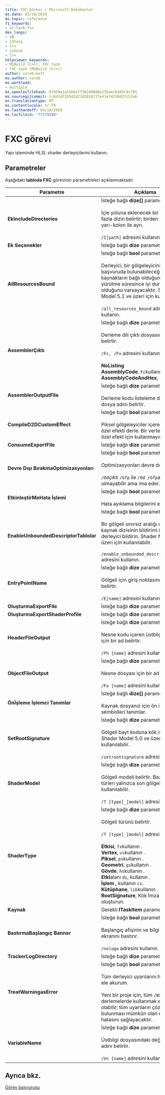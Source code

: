 ```yaml
---
title: FXC Görevi | Microsoft Dokümanlar
ms.date: 03/10/2019
ms.topic: reference
f1_keywords:
- vc.task.fxc
dev_langs:
- VB
- CSharp
- C++
- jsharp
- C++
helpviewer_keywords:
- MSBuild (C++), FXC task
- FXC task (MSBuild (C++))
author: corob-msft
ms.author: corob
ms.workload:
- multiple
ms.openlocfilehash: 67958a1a1ebb2ff382d0896e2fbaec6105c0c785
ms.sourcegitcommit: cc841df335d1d22d281871fe41e74238d2fc52a6
ms.translationtype: MT
ms.contentlocale: tr-TR
ms.lasthandoff: 03/18/2020
ms.locfileid: "77279290"
---
```

# <a name="fxc-task"></a>FXC görevi

Yapı işleminde HLSL shader derleyicilerini kullanın.

## <a name="parameters"></a>Parametreler

Aşağıdaki **tabloda FXC** görevinin parametreleri açıklanmaktadır.

|Parametre|Açıklama|
|---------------|-----------------|
|**EkIncludeDirectories**|İsteğe bağlı **dize[]** parametresi.<br/><br/>İçle yoluna eklenecek bir veya daha fazla dizin belirtir; birden fazla ise yarı-kolon ile ayrı.<br/><br/>`/I[path]` adresini kullanın.|
|**Ek Seçenekler**|İsteğe bağlı **dize** parametresi.|
|**AllResourcesBound**|İsteğe bağlı **bool** parametresi.<br/><br/>Derleyici, bir gölgeleyicinin başvuruda bulunabileceği tüm kaynakların bağlı olduğunu ve gölgeli yürütme süresince iyi durumda olduğunu varsayacaktır. Shader Model 5.1 ve üzeri için kullanılabilir.<br/><br/>`/all_resources_bound` adresini kullanın.|
|**AssemblerÇıktı**|İsteğe bağlı **dize** parametresi.<br/><br/>Derleme dili çıktı dosyasının içeriğini belirtir.<br/><br/>`/Fc, /Fx` adresini kullanın.<br/><br/>**NoListing**<br/>**AssemblyCode**, `Fc`kullanın.<br/>**AssemblyCodeAndHex**, `Fx`kullanın .|
|**AssemblerOutputFile**|İsteğe bağlı **dize** parametresi.<br/><br/>Derleme kodu listeleme dosyası için dosya adını belirtir.|
|**CompileD2DCustomEffect**|İsteğe bağlı **bool** parametresi.<br/><br/>Piksel gölgeleyiciler içeren Direct2D özel efekti derle. Bir vertex veya işlem özel efekt için kullanmayın.|
|**ConsumeExportFile**|İsteğe bağlı **dize** parametresi.|
|**Devre Dışı BırakmaOptimizasyonları**|İsteğe bağlı **bool** parametresi.<br/><br/>Optimizasyonları devre dışı bırakmak.<br/><br/>`/Od`çıktı `/Gfp` ile `/Od /Gfp`aynı olmayabilir ama ima eder.|
|**EtkinleştirMeHata İşlemi**|İsteğe bağlı **bool** parametresi.<br/><br/>Hata ayıklama bilgilerini etkinleştirin.|
|**EnableUnboundedDescriptorTablolar**|İsteğe bağlı **bool** parametresi.<br/><br/>Bir gölgeli sınırsız aralığı olan bir kaynak dizisinin bildirimi içerebilir derleyici bildirin. Shader Model 5.1 ve üzeri için kullanılabilir.<br/><br/>`/enable_unbounded_descriptor_tables` adresini kullanın.|
|**EntryPointName**|İsteğe bağlı **dize** parametresi.<br/><br/>Gölgeli için giriş noktasının adını belirtir.<br/><br/>`/E[name]` adresini kullanın.|
|**OluşturmaExportFile**|İsteğe bağlı **dize** parametresi.|
|**OluşturmaExportShaderProfile**|İsteğe bağlı **dize** parametresi.|
|**HeaderFileOutput**|İsteğe bağlı **dize** parametresi.<br/><br/>Nesne kodu içeren üstbilgi dosyası için bir ad belirtir.<br/><br/>`/Fh [name]` adresini kullanın.|
|**ObjectFileOutput**|İsteğe bağlı **dize** parametresi.<br/><br/>Nesne dosyası için bir ad belirtir.<br/><br/>`/Fo [name]` adresini kullanın.|
|**Önİşleme İşlemci Tanımlar**|İsteğe bağlı **dize[]** parametresi.<br/><br/>Kaynak dosyanız için ön işleme sembolleri tanımlar.|
|**SetRootSignature**|İsteğe bağlı **dize** parametresi.<br/><br/>Gölgeli bayt koduna kök imzası ekle. Shader Model 5.0 ve üzeri için kullanılabilir.<br/><br/>`/setrootsignature` adresini kullanın.|
|**ShaderModel**|İsteğe bağlı **dize** parametresi.<br/><br/>Gölgeli modeli belirtir. Bazı gölgeli türleri yalnızca son gölgeli modellerde kullanılabilir.<br/><br/>`/T [type]_[model]` adresini kullanın.|
|**ShaderType**|İsteğe bağlı **dize** parametresi.<br/><br/>Gölgeli türünü belirtir.<br/><br/>`/T [type]_[model]` adresini kullanın.<br/><br/>**Etkisi**, `fx`kullanın .<br/>**Vertex**, `vs`kullanın .<br/>**Piksel**, `ps`kullanın .<br/>**Geometri**, `gs`kullanın .<br/>**Gövde**, `hs`kullanın .<br/>**Etki**alanı `ds`, kullanın .<br/>**İşlem ,** kullanın `cs`.<br/>**Kütüphane**, `lib`kullanın .<br/>**RootSignature**, Kök İmza Nesnesi oluşturun.|
|**Kaynak**|Gerekli **ITaskItem** parametresi.|
|**BastırmaBaşlangıç Banner**|İsteğe bağlı **bool** parametresi.<br/><br/>Başlangıç afişinin ve bilgi iletisinin ekranını bastırır.<br/><br/>`/nologo` adresini kullanın.|
|**TrackerLogDirectory**|İsteğe bağlı **dize** parametresi.|
|**TreatWarningasError**|İsteğe bağlı **bool** parametresi.<br/><br/>Tüm derleyici uyarılarını hata olarak ele akurum.<br/><br/>Yeni bir proje için, tüm `/WX` derlemelerde kullanmak en iyisi olabilir; tüm uyarıların çözülmesi, bulunması mümkün olan en az kod hatasını sağlayacaktır.|
|**VariableName**|İsteğe bağlı **dize** parametresi.<br/><br/>Üstbilgi dosyasındaki değişken adının adını belirtir.<br/><br/>`/Vn [name]` adresini kullanın.|

## <a name="see-also"></a>Ayrıca bkz.

[Görev başvurusu](../msbuild/msbuild-task-reference.md)